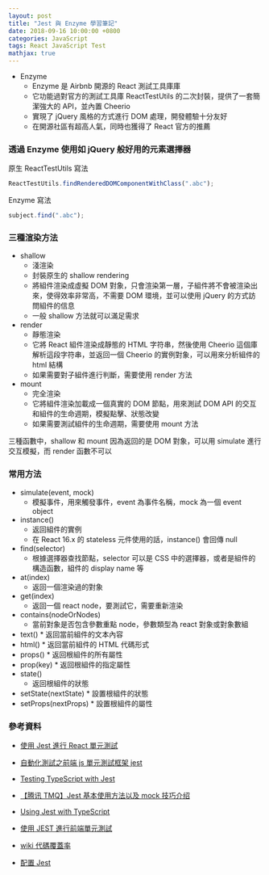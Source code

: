 ```yaml
---
layout: post
title: "Jest 與 Enzyme 學習筆記"
date: 2018-09-16 10:00:00 +0800
categories: JavaScript
tags: React JavaScript Test
mathjax: true
---
```


- Enzyme
  - Enzyme 是 Airbnb 開源的 React 測試工具庫庫
  - 它功能過對官方的測試工具庫 ReactTestUtils 的二次封裝，提供了一套簡潔強大的 API，並內置 Cheerio
  - 實現了 jQuery 風格的方式進行 DOM 處理，開發體驗十分友好
  - 在開源社區有超高人氣，同時也獲得了 React 官方的推薦

### 透過 Enzyme 使用如 jQuery 般好用的元素選擇器

原生 ReactTestUtils 寫法

```js
ReactTestUtils.findRenderedDOMComponentWithClass(".abc");
```

Enzyme 寫法

```js
subject.find(".abc");
```

### 三種渲染方法

- shallow
  - 淺渲染
  - 封裝原生的 shallow rendering
  - 將組件渲染成虛擬 DOM 對象，只會渲染第一層，子組件將不會被渲染出來，使得效率非常高，不需要 DOM 環境，並可以使用 jQuery 的方式訪問組件的信息
  - 一般 shallow 方法就可以滿足需求
- render
  - 靜態渲染
  - 它將 React 組件渲染成靜態的 HTML 字符串，然後使用 Cheerio 這個庫解析這段字符串，並返回一個 Cheerio 的實例對象，可以用來分析組件的 html 結構
  - 如果需要對子組件進行判斷，需要使用 render 方法
- mount
  - 完全渲染
  - 它將組件渲染加載成一個真實的 DOM 節點，用來測試 DOM API 的交互和組件的生命週期，模擬點擊、狀態改變
  - 如果需要測試組件的生命週期，需要使用 mount 方法

三種函數中，shallow 和 mount 因為返回的是 DOM 對象，可以用 simulate 進行交互模擬，而 render 函數不可以

### 常用方法

- simulate(event, mock)
  - 模擬事件，用來觸發事件，event 為事件名稱，mock 為一個 event object
- instance()
  - 返回組件的實例
  - 在 React 16.x 的 stateless 元件使用的話，instance() 會回傳 null
- find(selector)
  - 根據選擇器查找節點，selector 可以是 CSS 中的選擇器，或者是組件的構造函數，組件的 display name 等
- at(index)
  - 返回一個渲染過的對象
- get(index)
  - 返回一個 react node，要測試它，需要重新渲染
- contains(nodeOrNodes)
  - 當前對象是否包含參數重點 node，參數類型為 react 對象或對象數組
- text() \* 返回當前組件的文本內容
- html() \* 返回當前組件的 HTML 代碼形式
- props() \* 返回根組件的所有屬性
- prop(key) \* 返回根組件的指定屬性
- state()
  - 返回根組件的狀態
- setState(nextState) \* 設置根組件的狀態
- setProps(nextProps) \* 設置根組件的屬性

### 參考資料

- [使用 Jest 進行 React 單元測試](https://hk.saowen.com/a/2443c1a77a94835c5f1045c174b83128221f3cca4dd50622ee22c29c865b78a5)

- [自動化測試之前端 js 單元測試框架 jest](https://www.jianshu.com/p/aee9a19d5e6a)

- [Testing TypeScript with Jest](https://rjzaworski.com/2016/12/testing-typescript-with-jest)

- [【腾讯 TMQ】Jest 基本使用方法以及 mock 技巧介绍](https://blog.csdn.net/TMQ1225/article/details/81133855)

- [Using Jest with TypeScript](https://basarat.gitbooks.io/typescript/docs/testing/jest.html)

- [使用 JEST 進行前端單元測試](https://blog.patw.me/archives/1310/write-frontend-unit-tests-with-jest/)

- [wiki 代碼覆蓋率](https://zh.wikipedia.org/wiki/%E4%BB%A3%E7%A2%BC%E8%A6%86%E8%93%8B%E7%8E%87)

- [配置 Jest](https://code.i-harness.com/zh-TW/docs/jest/configuration#preset-string)
